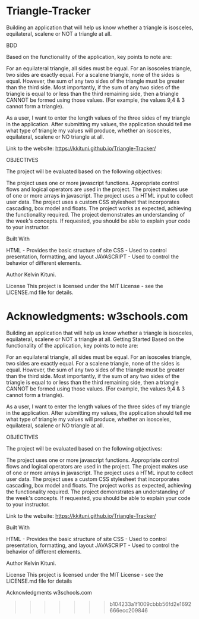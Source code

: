 # Triangle-Tracker

Building an application that will help us know whether a triangle is isosceles, equilateral, scalene or NOT a triangle at all.

BDD

Based on the functionality of the application, key points to note are:

For an equilateral triangle, all sides must be equal.
For an isosceles triangle, two sides are exactly equal.
For a scalene triangle, none of the sides is equal. However, the sum of any two sides of the triangle must be greater than the third side.
Most importantly, if the sum of any two sides of the triangle is equal to or less than the third remaining side, then a triangle CANNOT be formed using those values. (For example, the values 9,4 & 3 cannot form a triangle).

As a user, I want to enter the length values of the three sides of my triangle in the application.
After submitting my values, the application should tell me what type of triangle my values will produce, whether an isosceles, equilateral, scalene or NO triangle at all.

Link to the website: https://kkituni.github.io/Triangle-Tracker/

OBJECTIVES

The project will be evaluated based on the following objectives:

The project uses one or more javascript functions.
Appropriate control flows and logical operators are used in the project.
The project makes use of one or more arrays in javascript.
The project uses a  HTML input to collect user data.
The project uses a custom CSS stylesheet that incorporates cascading, box model and floats.
The project works as expected, achieving the functionality required.
The project demonstrates an understanding of the week's concepts. If requested, you should be able to explain your code to your instructor.


Built With

HTML - Provides the basic structure of site
CSS - Used to control presentation, formatting, and layout
JAVASCRIPT - Used to control the behavior of different elements.

Author
Kelvin Kituni.

License
This project is licensed under the MIT License - see the LICENSE.md file for details.

Acknowledgments:
w3schools.com
=======
Building an application that will help us know whether a triangle is isosceles, equilateral, scalene or NOT a triangle at all. Getting Started Based on the functionality of the application, key points to note are:

For an equilateral triangle, all sides must be equal. For an isosceles triangle, two sides are exactly equal. For a scalene triangle, none of the sides is equal. However, the sum of any two sides of the triangle must be greater than the third side. Most importantly, if the sum of any two sides of the triangle is equal to or less than the third remaining side, then a triangle CANNOT be formed using those values. (For example, the values 9,4 & 3 cannot form a triangle).

As a user, I want to enter the length values of the three sides of my triangle in the application. After submitting my values, the application should tell me what type of triangle my values will produce, whether an isosceles, equilateral, scalene or NO triangle at all. 

OBJECTIVES 

The project will be evaluated based on the following objectives:

The project uses one or more javascript functions. Appropriate control flows and logical operators are used in the project. The project makes use of one or more arrays in javascript. The project uses a HTML input to collect user data. The project uses a custom CSS stylesheet that incorporates cascading, box model and floats. The project works as expected, achieving the functionality required. The project demonstrates an understanding of the week's concepts. If requested, you should be able to explain your code to your instructor.

Link to the website: https://kkituni.github.io/Triangle-Tracker/

Built With 

HTML - Provides the basic structure of site CSS - Used to control presentation, formatting, and layout JAVASCRIPT - Used to control the behavior of different elements.

Author Kelvin Kituni.

License This project is licensed under the MIT License - see the LICENSE.md file for details

Acknowledgments w3schools.com
>>>>>>> b104233a1f1009cbbb56fd2e1692666ecc209846
         
